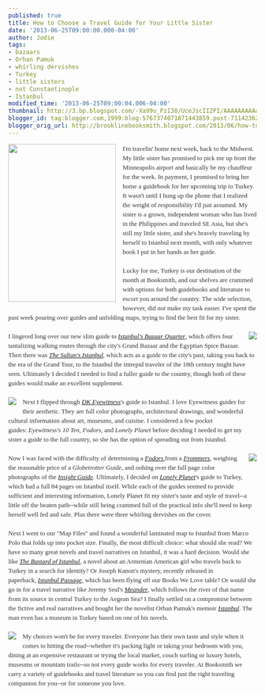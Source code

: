 ```yaml
---
published: true
title: How to Choose a Travel Guide for Your Little Sister
date: '2013-06-25T09:00:00.000-04:00'
author: Jodie
tags:
- bazaars
- Orhan Pamuk
- whirling dervishes
- Turkey
- little sisters
- not Constantinople
- Istanbul
modified_time: '2013-06-25T09:00:04.006-04:00'
thumbnail: http://3.bp.blogspot.com/-Xa99u_PzI38/UceJscII2PI/AAAAAAAAAqE/8PrwOAmwwBM/s72-c/SIFK_225_330_80.jpg
blogger_id: tag:blogger.com,1999:blog-5767374071871443859.post-7114236252522316001
blogger_orig_url: http://brooklinebooksmith.blogspot.com/2013/06/how-to-choose-travel-guide-for-your.html
---
```


<div class="separator" style="clear: both; text-align: center;"><a href="http://3.bp.blogspot.com/-Xa99u_PzI38/UceJscII2PI/AAAAAAAAAqE/8PrwOAmwwBM/s1600/SIFK_225_330_80.jpg" imageanchor="1" style="clear: left; float: left; margin-bottom: 1em; margin-right: 1em;"><img border="0" height="320" src="http://3.bp.blogspot.com/-Xa99u_PzI38/UceJscII2PI/AAAAAAAAAqE/8PrwOAmwwBM/s320/SIFK_225_330_80.jpg" width="218" /></a></div><div style="color: #333333; font-family: Georgia, 'Times New Roman', 'Bitstream Charter', Times, serif; font-size: 13px; line-height: 19px;">I'm travelin' home next week, back to the Midwest. My little sister has promised to pick me up from the Minneapolis airport and basically be my chauffeur for the week. In payment, I promised to bring her home a guidebook for her upcoming trip to Turkey. It wasn't until I hung up the phone that I realized the weight of responsibility I'd just assumed. My sister is a grown, independent woman who has lived in the Philippines and traveled SE Asia, but she's still my little sister, and she's bravely traveling by herself to Istanbul next month, with only whatever book I put in her hands as her guide.</div><div style="color: #333333; font-family: Georgia, 'Times New Roman', 'Bitstream Charter', Times, serif; font-size: 13px; line-height: 19px;"><br /></div><div style="color: #333333; font-family: Georgia, 'Times New Roman', 'Bitstream Charter', Times, serif; font-size: 13px; line-height: 19px;">Lucky for me, Turkey is our destination of the month at Booksmith, and our shelves are crammed with options for both guidebooks and literature to escort you around the country. The wide selection, however, did not make my task easier. I've spent the past week pouring over guides and unfolding maps, trying to find the best fit for my sister.</div><div style="color: #333333; font-family: Georgia, 'Times New Roman', 'Bitstream Charter', Times, serif; font-size: 13px; line-height: 19px;"><br /></div><div style="color: #333333; font-family: Georgia, 'Times New Roman', 'Bitstream Charter', Times, serif; font-size: 13px; line-height: 19px;"><a href="http://4.bp.blogspot.com/-bXJOFjdYh-g/UceJzMDDWcI/AAAAAAAAAqM/fdD3rk1wtGk/s1600/FC9789944424592.JPG" imageanchor="1" style="clear: right; float: right; margin-bottom: 1em; margin-left: 1em;"><img border="0" src="http://4.bp.blogspot.com/-bXJOFjdYh-g/UceJzMDDWcI/AAAAAAAAAqM/fdD3rk1wtGk/s1600/FC9789944424592.JPG" /></a>I lingered long over our new slim guide to&nbsp;<a data-mce-href="http://www.brooklinebooksmith-shop.com/book/9789944424592" href="http://www.brooklinebooksmith-shop.com/book/9789944424592"><em>Istanbul's Bazaar Quarter</em></a>, which offers four tantalizing walking routes through the city's&nbsp;Grand Bazaar and the Egyptian Spice Bazaar. Then there was&nbsp;<a data-mce-href="http://www.brooklinebooksmith-shop.com/book/9780500251935" href="http://www.brooklinebooksmith-shop.com/book/9780500251935"><em>The Sultan's Istanbul</em></a>, which acts as a guide to the city's past, taking you back to the era of the Grand Tour, to the Istanbul the intrepid traveler of the 18th century might have seen. Ultimately I decided I needed to find a fuller guide to the country, though both of these guides would make an excellent supplement.</div><div style="color: #333333; font-family: Georgia, 'Times New Roman', 'Bitstream Charter', Times, serif; font-size: 13px; line-height: 19px;"><br /></div><div style="color: #333333; font-family: Georgia, 'Times New Roman', 'Bitstream Charter', Times, serif; font-size: 13px; line-height: 19px;"><a href="http://1.bp.blogspot.com/-2B7dxn03ofM/UceJ8t2BAMI/AAAAAAAAAqU/sVOG6QVgYl0/s1600/FC9780756695040.JPG" imageanchor="1" style="clear: left; float: left; margin-bottom: 1em; margin-right: 1em;"><img border="0" src="http://1.bp.blogspot.com/-2B7dxn03ofM/UceJ8t2BAMI/AAAAAAAAAqU/sVOG6QVgYl0/s1600/FC9780756695040.JPG" /></a>Next I flipped through&nbsp;<a data-mce-href="http://www.brooklinebooksmith-shop.com/book/9780756695040" href="http://www.brooklinebooksmith-shop.com/book/9780756695040"><em>DK Eyewitness</em></a>'s guide to Istanbul. I love Eyewitness guides for their aesthetic. They are full color photographs, architectural drawings, and wonderful cultural information about art, museums, and cuisine. I considered a few pocket guides:&nbsp;<em>Eyewitness's 10 Ten</em>,&nbsp;<em>Fodors</em>, and&nbsp;<em>Lonely Planet</em>&nbsp;before deciding I needed to get my sister a guide to the full country, so she has the option of spreading out from Istanbul.</div><div style="color: #333333; font-family: Georgia, 'Times New Roman', 'Bitstream Charter', Times, serif; font-size: 13px; line-height: 19px;"><br /></div><div style="color: #333333; font-family: Georgia, 'Times New Roman', 'Bitstream Charter', Times, serif; font-size: 13px; line-height: 19px;"><a href="http://2.bp.blogspot.com/-EhERzQggZsg/UceKEhYPXUI/AAAAAAAAAqc/WZfwlfCC2Pk/s1600/FC9781742200392+(1).JPG" imageanchor="1" style="clear: right; float: right; margin-bottom: 1em; margin-left: 1em;"><img border="0" src="http://2.bp.blogspot.com/-EhERzQggZsg/UceKEhYPXUI/AAAAAAAAAqc/WZfwlfCC2Pk/s1600/FC9781742200392+(1).JPG" /></a>Now I was faced with the difficulty of determining a&nbsp;<a data-mce-href="http://www.brooklinebooksmith-shop.com/book/9780307928436" href="http://www.brooklinebooksmith-shop.com/book/9780307928436"><em>Fodors</em>&nbsp;</a>from a&nbsp;<a data-mce-href="http://www.brooklinebooksmith-shop.com/book/9781118287569" href="http://www.brooklinebooksmith-shop.com/book/9781118287569"><em>Frommers</em></a>, weighing the reasonable price of a&nbsp;<em>Globetrotter Guide</em>,&nbsp;and oohing over the full page color photographs of the&nbsp;<a data-mce-href="http://www.brooklinebooksmith-shop.com/book/9789812587138" href="http://www.brooklinebooksmith-shop.com/book/9789812587138"><em>Insight Guide</em></a>. Ultimately, I decided on&nbsp;<a data-mce-href="http://www.brooklinebooksmith-shop.com/book/9781742200392" href="http://www.brooklinebooksmith-shop.com/book/9781742200392"><em>Lonely Planet</em></a>'s guide to Turkey, which had a full 84 pages on Istanbul itself. While each of the guides seemed to provide sufficient and interesting information, Lonely Planet fit my sister's taste and style of travel--a little off the beaten path--while still being crammed full of the practical info she'll need to keep herself well fed and safe. Plus there were three whirling dervishes on the cover.</div><div style="color: #333333; font-family: Georgia, 'Times New Roman', 'Bitstream Charter', Times, serif; font-size: 13px; line-height: 19px;"><br /></div><div style="color: #333333; font-family: Georgia, 'Times New Roman', 'Bitstream Charter', Times, serif; font-size: 13px; line-height: 19px;">Next I went to our "Map Files" and found a wonderful laminated map to Istanbul from Marco Polo that folds up into pocket size. Finally, the most difficult choice: what should she read? We have so many great novels and travel narratives on Istanbul, it was a hard decision. Would she like&nbsp;<a data-mce-href="http://www.brooklinebooksmith-shop.com/book/9780143112716" href="http://www.brooklinebooksmith-shop.com/book/9780143112716"><em>The Bastard of Istanbul</em></a>, a novel about an Armenian American girl who travels back to Turkey in a search for identity? Or Joseph Kanon's mystery, recently released in paperback,&nbsp;<a data-mce-href="http://www.brooklinebooksmith-shop.com/book/%5Bmodel%5D-558" href="http://www.brooklinebooksmith-shop.com/book/%5Bmodel%5D-558"><em>Istanbul Passage</em></a>, which has been flying off our Books We Love table? Or would she go in for a travel narrative like Jeremy Seal's&nbsp;<a data-mce-href="http://www.brooklinebooksmith-shop.com/book/9781608194353" href="http://www.brooklinebooksmith-shop.com/book/9781608194353"><em>Meander</em></a>, which follows the river of that name from its source in central Turkey to the Aegean Sea? I finally settled on a compromise between the fictive and real narratives and bought her the novelist Orhan Pamuk's memoir&nbsp;<a data-mce-href="http://www.brooklinebooksmith-shop.com/book/9781400033881" href="http://www.brooklinebooksmith-shop.com/book/9781400033881"><em>Istanbul</em></a>. The man even has a museum in Turkey based on one of his novels.</div><div style="color: #333333; font-family: Georgia, 'Times New Roman', 'Bitstream Charter', Times, serif; font-size: 13px; line-height: 19px;"><br /></div><div style="color: #333333; font-family: Georgia, 'Times New Roman', 'Bitstream Charter', Times, serif; font-size: 13px; line-height: 19px;"><a href="http://3.bp.blogspot.com/-JAGJq0b3mck/UceKLril-9I/AAAAAAAAAqk/Yp2nkExIQEI/s1600/FC9781400033881.JPG" imageanchor="1" style="clear: left; float: left; margin-bottom: 1em; margin-right: 1em;"><img border="0" src="http://3.bp.blogspot.com/-JAGJq0b3mck/UceKLril-9I/AAAAAAAAAqk/Yp2nkExIQEI/s1600/FC9781400033881.JPG" /></a></div><div style="color: #333333; font-family: Georgia, 'Times New Roman', 'Bitstream Charter', Times, serif; font-size: 13px; line-height: 19px;">My choices won't be for every traveler. Everyone has their own taste and style when it comes to hitting the road--whether it's packing light or taking your bedroom with you, dining at an expensive restaurant or trying the local market, couch surfing or luxury hotels, museums or mountain trails--so not every guide works for every traveler. At Booksmith we carry a variety of guidebooks and travel literature so you can find just the right traveling companion for you--or for someone you love.</div>
